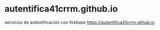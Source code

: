 # autentifica41crrm.github.io
servicios de autentificación con firebase
https://autentifica41crrm.github.io
